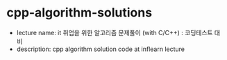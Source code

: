 # cpp-algorithm-solutions

- lecture name: it 취업을 위한 알고리즘 문제풀이 (with C/C++) : 코딩테스트 대비<br>
- description: cpp algorithm solution code at inflearn lecture

